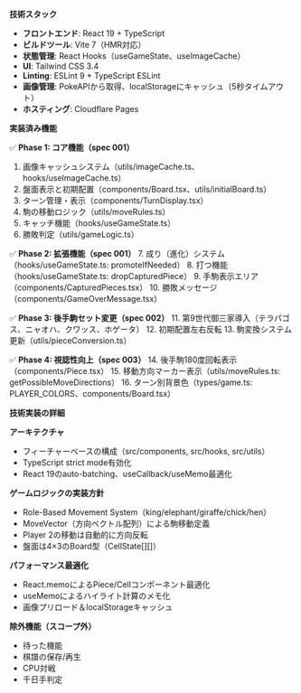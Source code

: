 **技術スタック**

* **フロントエンド**: React 19 + TypeScript
* **ビルドツール**: Vite 7（HMR対応）
* **状態管理**: React Hooks（useGameState、useImageCache）
* **UI**: Tailwind CSS 3.4
* **Linting**: ESLint 9 + TypeScript ESLint
* **画像管理**: PokeAPIから取得、localStorageにキャッシュ（5秒タイムアウト）
* **ホスティング**: Cloudflare Pages

**実装済み機能**

✅ **Phase 1: コア機能（spec 001）**
1. 画像キャッシュシステム（utils/imageCache.ts、hooks/useImageCache.ts）
2. 盤面表示と初期配置（components/Board.tsx、utils/initialBoard.ts）
3. ターン管理・表示（components/TurnDisplay.tsx）
4. 駒の移動ロジック（utils/moveRules.ts）
5. キャッチ機能（hooks/useGameState.ts）
6. 勝敗判定（utils/gameLogic.ts）

✅ **Phase 2: 拡張機能（spec 001）**
7. 成り（進化）システム（hooks/useGameState.ts: promoteIfNeeded）
8. 打つ機能（hooks/useGameState.ts: dropCapturedPiece）
9. 手駒表示エリア（components/CapturedPieces.tsx）
10. 勝敗メッセージ（components/GameOverMessage.tsx）

✅ **Phase 3: 後手駒セット変更（spec 002）**
11. 第9世代御三家導入（テラパゴス、ニャオハ、クワッス、ホゲータ）
12. 初期配置左右反転
13. 駒変換システム更新（utils/pieceConversion.ts）

✅ **Phase 4: 視認性向上（spec 003）**
14. 後手駒180度回転表示（components/Piece.tsx）
15. 移動方向マーカー表示（utils/moveRules.ts: getPossibleMoveDirections）
16. ターン別背景色（types/game.ts: PLAYER_COLORS、components/Board.tsx）

**技術実装の詳細**

**アーキテクチャ**
* フィーチャーベースの構成（src/components, src/hooks, src/utils）
* TypeScript strict mode有効化
* React 19のauto-batching、useCallback/useMemo最適化

**ゲームロジックの実装方針**
* Role-Based Movement System（king/elephant/giraffe/chick/hen）
* MoveVector（方向ベクトル配列）による駒移動定義
* Player 2の移動は自動的に方向反転
* 盤面は4×3のBoard型（CellState[][]）

**パフォーマンス最適化**
* React.memoによるPiece/Cellコンポーネント最適化
* useMemoによるハイライト計算のメモ化
* 画像プリロード＆localStorageキャッシュ

**除外機能（スコープ外）**

* 待った機能
* 棋譜の保存/再生
* CPU対戦
* 千日手判定
